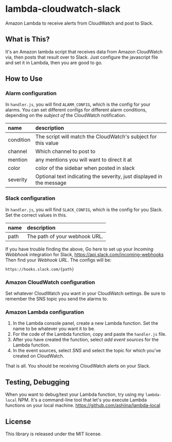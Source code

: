 #  lambda-cloudwatch-slack
Amazon Lambda to receive alerts from CloudWatch and post to Slack.

## What is This?
It's an Amazon lambda script that receives data from Amazon CloudWatch via, then posts that result over to Slack.
Just configure the javascript file and set it in Lambda, then you are good to go.

## How to Use
### Alarm configuration
In `handler.js`, you will find `ALARM_CONFIG`, which is the config for your alarms.
You can set different configs for different alarm conditions, depending on the
*subject of* the CloudWatch notification.

| name | description |
|:-----------|:------------|
| condition | The script will match the CloudWatch's subject for this value |
| channel | Which channel to post to |
| mention | any mentions you will want to direct it at |
| color | color of the sidebar when posted in slack |
| severity | Optional text indicating the severity, just displayed in the message |

### Slack configuration
In `handler.js`, you will find `SLACK_CONFIG`, which is the config for you Slack.
Set the correct values in this.

| name | description |
|:-----------|:------------|
| path | The path of your webhook URL. |


If you have trouble finding the above,
Go here to set up your *Incoming Webbhook* integration for Slack,
https://api.slack.com/incoming-webhooks
Then find your *Webhook URL*. The configs will be:
```
https://hooks.slack.com/{path}
```

### Amazon CloudWatch configuration
Set whatever CloudWatch you want in your CloudWatch settings.
Be sure to remember the SNS topic you send the alarms to.

### Amazon Lambda configuration
1. In the Lambda console panel, create a new Lambda function. Set the name to be whatever you want it to be.
2. For the code of the Lambda function, copy and paste the `handler.js` file.
3. After you have created the function, select *add event sources* for the Lambda function.
4. In the event sources, select *SNS* and select the topic for which you've created on CloudWatch.

That is all. You should be receiving CloudWatch alerts on your Slack.

## Testing, Debugging
When you want to debug/test your Lambda function, try using my `lambda-local` NPM.
It's a command-line tool that let's you execute Lambda functions on your local machine.
https://github.com/ashiina/lambda-local

## License
This library is released under the MIT license.

